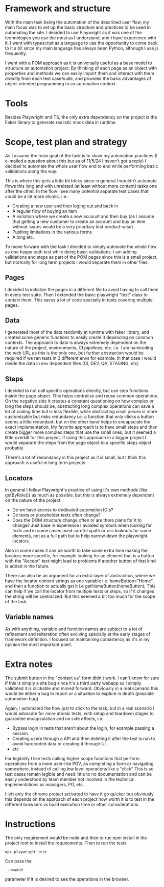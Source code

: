 # Framework and structure

With the main task being the automation of the described user flow, my main focus was to set up the basic
structure and practices to be used in automating the site. I decided to use Playwright as it was one of
the technologies you use the most as I understand, and i have experience with it. I went with typescript as
a language to use the opportunity to come back to it a bit since my main language has always been Python,
although I use js frequently.

I went with a POM approach as it is universally useful as a base model to structure an automation project.
By thinking of each page as an object with properties and methods we can easily import them and interact with
them directly from each test case/suite, and provides the basic advantages of object oriented programming to
an automation context.

# Tools

Besides Playwright and TS, the only extra dependency on the project is the Faker library to generate
realistic mock data in runtime.

# Scope, test plan and strategy

As I assume the main goal of the task is to show my automation practices (I e-mailed a question about this but as of 11/5/24
I haven't got a reply) I decided to automate the whole user flow end to end while performing basic validations along the way.

This is where this gets a little bit tricky since in general I wouldn't automate flows this long and with unrelated (at least
without more context) tasks one after the other. In the flow I see many potential separate test cases that could be a lot more atomic.
i.e.: 
* Creating a new user and then loging out and back in
* A regular flow of buying an item
* A variation where we create a new account and then buy (as I assume that getting a new customer to create an account and buy an item
without issues would be a very prioritary test product-wise)
* Pushing limitations in the various forms
* A long etc.

To move forward with the task I decided to simply automate the whole flow as one happy path test while doing basic validations. I am adding 
validations and steps as part of the POM pages since this is a small project, but normally for long term projects I would separate them in
other files.

## Pages

I decided to initialize the pages in a different file to avoid having to call them in every test suite. Then I extended the basic playwright
"test" class to contain them. This saves a lot of code specially in tests covering multiple pages.

## Data

I generated most of the data randomly at runtime with faker library, and created some generic functions to easily create it depending on 
common contexts. The approach to data is always extremely dependent on the nature of the project, environments, CI pipelines, etc.
i.e. I am hardcoding the web URL as this is the only one, but further abstraction would be required if we ran tests in 3 different envs for example.
In that case I would divide the data in env dependent files (CI, DEV, QA, STAGING, etc)

## Steps

I decided to not call specific operations directly, but use step functions inside the page object. This helps centralize and reuse
common operations. On the negative side it creates a constant questioning on how complex or long the steps should be, abstracting long
complex operations can save a lot of coding time but is less flexible, while abstracting small pieces is more customizable but risks redundancy
i.e. a function that only clicks a button seems a little redundant, but on the other hand helps to encapsulate the exact implementation.
My favorite approach is to have small steps and then create bigger more complex steps that use the small ones, but it seemed a little overkill 
for this project. If using this approach in a bigger project I would separate the steps from the page object to a specific steps object probably.

There's a lot of redundancy in this project as it is small, but I think this approach is useful in long term projects.

## Locators

In general I follow Playwright's practice of using it's own methods (like getByRole()) as much as possible, but this is always
extremely dependent on the nature of the project:
* Do we have access to dedicated automation ID's?
* Do texts or placeholder texts often change?
* Does the DOM structure change often or are there plans for it to change?
Just base in experience I avoided symbols when looking for texts and in some cases used careful xpath or css lookouts for some
elements, not as a full path but to help narrow down the playwright locators.

Also in some cases it can be worth to take some extra time making the locators more specific, for example looking for an element
that is a button with the "Accept" text might lead to problems if another button of that kind is added in the future.

There can also be an argument for an extra layer of abstraction, where we have the locator content strings as one variable
i.e. homeButton="Home", and then a function to actually get it i.e getHomeButton(homeButton);
This can help if we call the locator from multiple tests or steps, so if it changes the string will be centralized. But this seemed
a bit too much for the scope of the task.

## Variable names

As with anything, variable and function names are subject to a lot of refinement and reiteration often evolving specially at the early
stages of framework definition. I focused on maintaining consistency as it's in my opinion the most important point.

# Extra notes

The submit button in the "contact us" form didn't work. I can't know for sure if this is simply a site bug since it's a third
party webapp so I simply validated it is clickable and moved forward. Obviously in a real scenario this would be either a bug to
report or a situation to explore in depth (possible automation bug).

Again, I automated the flow just to stick to the task, but in a real scenario I would advocate for more atomic tests, with setup
and teardown stages to guarantee encapsulation and no side effects, i.e.:
* Bypass login in tests that aren't about the login, for example passing a session.
* Creating users through a API and then deleting it after the test is run to avoid hardcoded data or creating it through UI
* etc

For legibility I like tests calling higher scope functions that perform operations from a more user-like POV, as completing
a form or navigating somewhere, instead of calling low level operations like a "click"
This is so test cases remain legible and need little to no documentation and can be easily understood by team member not
involved in the technical implementations as managers, PO, etc.

I left only the chrome project activated to have it go quicker but obviously this depends on the approach of each project
how worth it is to test in the different browsers vs build execution time or other considerations.

# Instructions

The only requirement would be node and then to run npm install in the project root to install the requirements.
Then to run the tests
```
npx playwright test
```
Can pass the 
```
--headed
```
parameter if it is desired to see the operations in the browser.